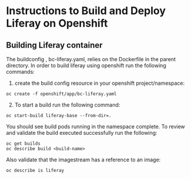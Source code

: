 Instructions to Build and Deploy Liferay on Openshift 
=========

## Building Liferay container 
The buildconfig , bc-liferay.yaml, relies on the Dockerfile in the parent directory. In order to build liferay using openshift run the following commands: 
1. create the build config resource in your openshift project/namespace: 
```
oc create -f openshift/app/bc-liferay.yaml 
```
2. To start a build run the following command: 
```
oc start-build liferay-base --from-dir=. 
```

You should see build pods running in the namespace complete. To review and validate the build executed successfully run the following: 
```
oc get builds 
oc describe build <build-name>
```
Also validate that the imagestream has a reference to an image: 
```
oc describe is liferay 
```


